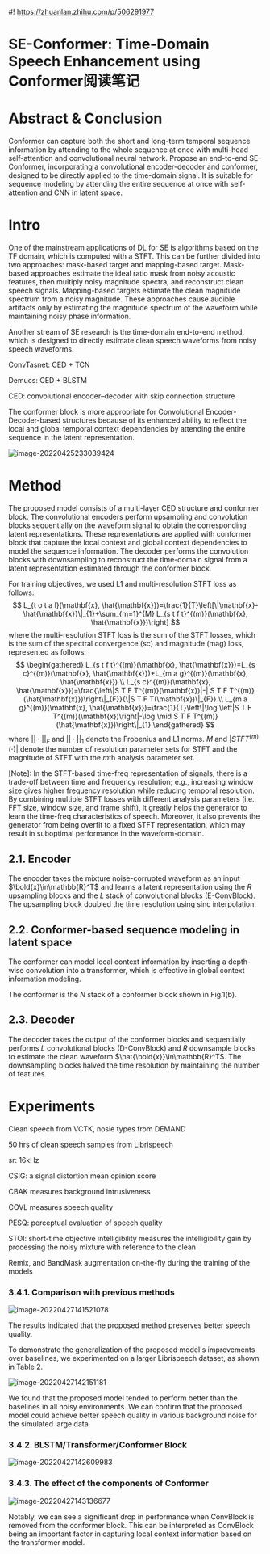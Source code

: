 #! https://zhuanlan.zhihu.com/p/506291977
# SE-Conformer: Time-Domain Speech Enhancement using Conformer阅读笔记

# Abstract & Conclusion

Conformer can capture both the short and long-term temporal sequence information by attending to the whole sequence at once with multi-head self-attention and convolutional neural network. Propose an end-to-end SE-Conformer, incorporating a convolutional encoder-decoder and conformer, designed to be directly applied to the time-domain signal. It is suitable for sequence modeling by attending the entire sequence at once with self-attention and CNN in latent space.

# Intro

One of the mainstream applications of DL for SE is algorithms based on the TF domain, which is computed with a STFT. This can be further divided into two approaches: mask-based target and mapping-based target. Mask-based approaches estimate the ideal ratio mask from noisy acoustic features, then multiply noisy magnitude spectra, and reconstruct clean speech signals. Mapping-based targets estimate the clean magnitude spectrum from a noisy magnitude. These approaches cause audible artifacts only by estimating the magnitude spectrum of the waveform while maintaining noisy phase information.

Another stream of SE research is the time-domain end-to-end method, which is designed to directly estimate clean speech waveforms from noisy speech waveforms.

ConvTasnet: CED + TCN

Demucs: CED + BLSTM

CED: convolutional encoder–decoder with skip connection structure

The conformer block is more appropriate for Convolutional Encoder-Decoder-based structures because of its enhanced ability to reflect the local and global temporal context dependencies by attending the entire sequence in the latent representation.

![image-20220425233039424](https://tva1.sinaimg.cn/large/e6c9d24ely1h1mdyxrze2j21730u0tcq.jpg)

# Method

The proposed model consists of a multi-layer CED structure and conformer block. The convolutional encoders perform upsampling and convolution blocks sequentially on the waveform signal to obtain the corresponding latent representations. These representations are applied with conformer block that capture the local context and global context dependencies to model the sequence information. The decoder performs the convolution blocks with downsampling to reconstruct the time-domain signal from a latent representation estimated through the conformer block.

For training objectives, we used L1 and multi-resolution STFT loss as follows:
$$
L_{t o t a l}(\mathbf{x}, \hat{\mathbf{x}})=\frac{1}{T}\left[\|\mathbf{x}-\hat{\mathbf{x}}\|_{1}+\sum_{m=1}^{M} L_{s t f t}^{(m)}(\mathbf{x}, \hat{\mathbf{x}})\right]
$$
where the multi-resolution STFT loss is the sum of the STFT losses, which is the sum of the spectral convergence (sc) and magnitude (mag) loss, represented as follows:
$$
\begin{gathered}
L_{s t f t}^{(m)}(\mathbf{x}, \hat{\mathbf{x}})=L_{s c}^{(m)}(\mathbf{x}, \hat{\mathbf{x}})+L_{m a g}^{(m)}(\mathbf{x}, \hat{\mathbf{x}}) \\
L_{s c}^{(m)}(\mathbf{x}, \hat{\mathbf{x}})=\frac{\left\|S T F T^{(m)}(\mathbf{x})|-| S T F T^{(m)}(\hat{\mathbf{x}})\right\|_{F}}{\|S T F T(\mathbf{x})\|_{F}} \\
L_{m a g}^{(m)}(\mathbf{x}, \hat{\mathbf{x}})=\frac{1}{T}\left\|\log \left|S T F T^{(m)}(\mathbf{x})\right|-\log \mid S T F T^{(m)}(\hat{\mathbf{x}})\right\|_{1}
\end{gathered}
$$
where $||\cdot||_F$ and $||\cdot||_1$ denote the Frobenius and L1 norms. $M$ and $|STFT^{(m)}(\cdot)|$ denote the number of resolution parameter sets for STFT and the magnitude of STFT with the $m$th analysis parameter set.

[Note]: In the STFT-based time-freq representation of signals, there is a trade-off between time and frequency resolution; e.g., increasing window size gives higher frequency resolution while reducing temporal resolution. By combining multiple STFT losses with different analysis parameters (i.e., FFT size, window size, and frame shift), it greatly helps the generator to learn the time-freq characteristics of speech. Moreover, it also prevents the generator from being overfit to a fixed STFT representation, which may result in suboptimal performance in the waveform-domain.

## 2.1. Encoder

The encoder takes the mixture noise-corrupted waveform as an input $\bold{x}\in\mathbb{R}^T$ and learns a latent representation using the $R$ upsampling blocks and the $L$ stack of convolutional blocks (E-ConvBlock). The upsampling block doubled the time resolution using sinc interpolation.

## 2.2. Conformer-based sequence modeling in latent space

The conformer can model local context information by inserting a depth-wise convolution into a transformer, which is effective in global context information modeling.

The conformer is the $N$ stack of a conformer block shown in Fig.1(b).

## 2.3. Decoder

The decoder takes the output of the conformer blocks and sequentially performs $L$ convolutional blocks (D-ConvBlock) and $R$ downsample blocks to estimate the clean waveform $\hat{\bold{x}}\in\mathbb{R}^T$. The downsampling blocks halved the time resolution by maintaining the number of features.

# Experiments

Clean speech from VCTK, nosie types from DEMAND

50 hrs of clean speech samples from Librispeech

sr: 16kHz

CSIG: a signal distortion mean opinion score

CBAK measures background intrusiveness

COVL measures speech quality

PESQ: perceptual evaluation of speech quality

STOI: short-time objective intelligibility measures the intelligibility gain by processing the noisy mixture with reference to the clean

Remix, and BandMask augmentation on-the-fly during the training of the models



### 3.4.1. Comparison with previous methods

![image-20220427141521078](https://tva1.sinaimg.cn/large/e6c9d24ely1h1o95q8v6jj22gc0rg471.jpg)

The results indicated that the proposed method preserves better speech quality.

To demonstrate the generalization of the proposed model's improvements over baselines, we experimented on a larger Librispeech dataset, as shown in Table 2.

![image-20220427142151181](https://tva1.sinaimg.cn/large/e6c9d24ely1h1o9cg1lnsj21si0u0tgu.jpg)

We found that the proposed model tended to perform better than the baselines in all noisy environments. We can confirm that the proposed model could achieve better speech quality in various background noise for the simulated large data.

### 3.4.2. BLSTM/Transformer/Conformer Block

![image-20220427142609983](https://tva1.sinaimg.cn/large/e6c9d24ely1h1o9gy1euqj21660f40vt.jpg)

### 3.4.3. The effect of the components of Conformer

![image-20220427143136677](https://tva1.sinaimg.cn/large/e6c9d24ely1h1o9mlnzs7j21620jeq67.jpg)

Notably, we can see a significant drop in performance when ConvBlock is removed from the conformer block. This can be interpreted as ConvBlock being an important factor in capturing local context information based on the transformer model.


